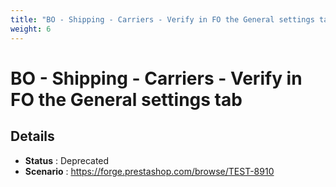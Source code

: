 ```yaml
---
title: "BO - Shipping - Carriers - Verify in FO the General settings tab"
weight: 6
---
```


# BO - Shipping - Carriers - Verify in FO the General settings tab
## Details
* **Status** : Deprecated
* **Scenario** : https://forge.prestashop.com/browse/TEST-8910

